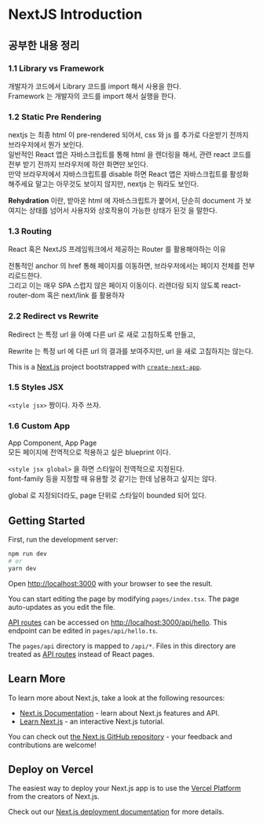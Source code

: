 # NextJS Introduction

## 공부한 내용 정리

### 1.1 Library vs Framework

개발자가 코드에서 Library 코드를 import 해서 사용을 한다. <br>
Framework 는 개발자의 코드를 import 해서 실행을 한다.

### 1.2 Static Pre Rendering

nextjs 는 최종 html 이 pre-rendered 되어서, css 와 js 를 추가로 다운받기 전까지 브라우저에서 뭔가 보인다. <br>
일반적인 React 앱은 자바스크립트를 통해 html 을 렌더링을 해서, 관련 react 코드를 전부 받기 전까지 브라우저에 하얀 화면만 보인다. <br>
만약 브라우저에서 자바스크립트를 disable 하면 React 앱은 자바스크립트를 활성화 해주세요 말고는 아무것도 보이지 않지만, nextjs 는 뭐라도 보인다.

**Rehydration** 이란, 받아온 html 에 자바스크립트가 붙어서, 단순히 document 가 보여지는 상태를 넘어서 사용자와 상호작용이 가능한 상태가 된것 을 말한다.

### 1.3 Routing

React 혹은 NextJS 프레임워크에서 제공하는 Router 를 활용해야하는 이유

전통적인 anchor 의 href 통해 페이지를 이동하면, 브라우저에서는 페이지 전체를 전부 리로드한다. <br>
그리고 이는 매우 SPA 스럽지 않은 페이지 이동이다. 리렌더링 되지 않도록 react-router-dom 혹은 next/link 를 활용하자

### 2.2 Redirect vs Rewrite

Redirect 는 특정 url 을 아예 다른 url 로 새로 고침하도록 만들고,

Rewrite 는 특정 url 에 다른 url 의 결과를 보여주지만, url 을 새로 고침하지는 않는다.

This is a [Next.js](https://nextjs.org/) project bootstrapped with [`create-next-app`](https://github.com/vercel/next.js/tree/canary/packages/create-next-app).

### 1.5 Styles JSX

`<style jsx>` 짱이다. 자주 쓰자.

### 1.6 Custom App

App Component, App Page<br>
모든 페이지에 전역적으로 적용하고 싶은 blueprint 이다.

`<style jsx global>` 을 하면 스타일이 전역적으로 지정된다. <br>
font-family 등을 지정할 때 유용할 것 같기는 한데 남용하고 싶지는 않다.

global 로 지정되더라도, page 단위로 스타일이 bounded 되어 있다.

## Getting Started

First, run the development server:

```bash
npm run dev
# or
yarn dev
```

Open [http://localhost:3000](http://localhost:3000) with your browser to see the result.

You can start editing the page by modifying `pages/index.tsx`. The page auto-updates as you edit the file.

[API routes](https://nextjs.org/docs/api-routes/introduction) can be accessed on [http://localhost:3000/api/hello](http://localhost:3000/api/hello). This endpoint can be edited in `pages/api/hello.ts`.

The `pages/api` directory is mapped to `/api/*`. Files in this directory are treated as [API routes](https://nextjs.org/docs/api-routes/introduction) instead of React pages.

## Learn More

To learn more about Next.js, take a look at the following resources:

- [Next.js Documentation](https://nextjs.org/docs) - learn about Next.js features and API.
- [Learn Next.js](https://nextjs.org/learn) - an interactive Next.js tutorial.

You can check out [the Next.js GitHub repository](https://github.com/vercel/next.js/) - your feedback and contributions are welcome!

## Deploy on Vercel

The easiest way to deploy your Next.js app is to use the [Vercel Platform](https://vercel.com/new?utm_medium=default-template&filter=next.js&utm_source=create-next-app&utm_campaign=create-next-app-readme) from the creators of Next.js.

Check out our [Next.js deployment documentation](https://nextjs.org/docs/deployment) for more details.
